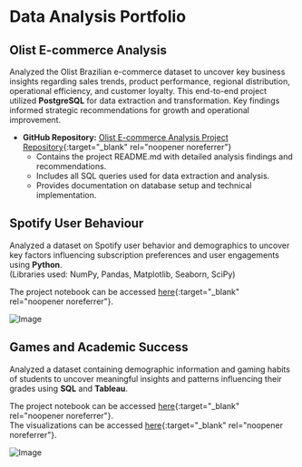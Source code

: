# Data Analysis Portfolio

## Olist E-commerce Analysis
Analyzed the Olist Brazilian e-commerce dataset to uncover key business insights regarding sales trends, product performance, regional distribution, operational efficiency, and customer loyalty. This end-to-end project utilized **PostgreSQL** for data extraction and transformation. Key findings informed strategic recommendations for growth and operational improvement.

- **GitHub Repository:** [Olist E-commerce Analysis Project Repository](https://github.com/jayjay0317/Olist-E-Commerce-analysis){:target="_blank" rel="noopener noreferrer"}
    *   Contains the project README.md with detailed analysis findings and recommendations.
    *   Includes all SQL queries used for data extraction and analysis.
    *   Provides documentation on database setup and technical implementation.

## Spotify User Behaviour
Analyzed a dataset on Spotify user behavior and demographics to uncover key factors influencing subscription preferences and user engagements using **Python**.  
(Libraries used: NumPy, Pandas, Matplotlib, Seaborn, SciPy)

The project notebook can be accessed [here](Spotify_user_behaviour.html){:target="_blank" rel="noopener noreferrer"}.

![Image](https://github.com/user-attachments/assets/09c77107-52c4-4753-b970-018a82386aa9)

## Games and Academic Success
Analyzed a dataset containing demographic information and gaming habits of students to uncover meaningful insights and patterns influencing their grades using **SQL** and **Tableau**.  

The project notebook can be accessed [here](games_and_academic_success.html){:target="_blank" rel="noopener noreferrer"}.  
The visualizations can be accessed [here](https://public.tableau.com/app/profile/jaewoo.lee/viz/GamesandAcademicSuccess/Dashboard1?publish=yes){:target="_blank" rel="noopener noreferrer"}.

![Image](https://github.com/user-attachments/assets/3b8be854-5930-4792-b701-10fec712075c)

